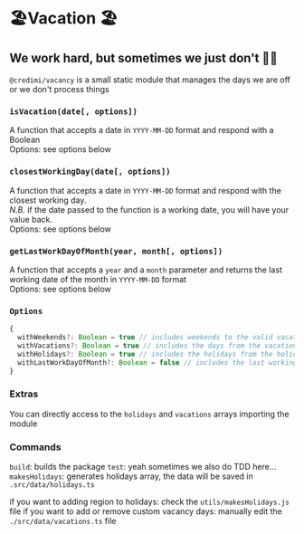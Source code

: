 # 🏖Vacation 🏖

## We work hard, but sometimes we just don't 🤷‍♀

`@credimi/vacancy` is a small static module that manages the days we are off or we don't process things

### `isVacation(date[, options])`

A function that accepts a date in `YYYY-MM-DD` format and respond with a Boolean
<br />Options: see options below

### `closestWorkingDay(date[, options])`

A function that accepts a date in `YYYY-MM-DD` format and respond with the closest working day.
<br />_N.B._ if the date passed to the function is a working date, you will have your value back.
<br />Options: see options below

### `getLastWorkDayOfMonth(year, month[, options])`

A function that accepts a `year` and a `month` parameter and returns the last working date of the month in `YYYY-MM-DD` format
<br />Options: see options below

### `Options`

```ts
{
  withWeekends?: Boolean = true // includes weekends to the valid vacation days check
  withVacations?: Boolean = true // includes the days from the vacations array the valid vacation days check
  withHolidays?: Boolean = true // includes the holidays from the holidays array to the valid vacation days check
  withLastWorkDayOfMonth?: Boolean = false // includes the last working day of the month to the check
}
```

### Extras

You can directly access to the `holidays` and `vacations` arrays importing the module

### Commands

`build`: builds the package
`test`: yeah sometimes we also do TDD here...
`makesHolidays`: generates holidays array, the data will be saved in `.src/data/holidays.ts`

if you want to adding region to holidays: check the `utils/makesHolidays.js` file
if you want to add or remove custom vacancy days: manually edit the `./src/data/vacations.ts` file
